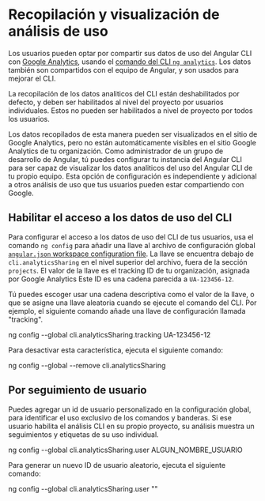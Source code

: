 # Recopilación y visualización de análisis de uso

Los usuarios pueden optar por compartir sus datos de uso del Angular CLI con [Google Analytics](https://support.google.com/analytics/answer/1008015?hl=en), usando el [comando del CLI `ng analytics`](analytics).
Los datos también son compartidos con el equipo de Angular, y son usados para mejorar el CLI.

La recopilación de los datos analiticos del CLI están deshabilitados por defecto, y deben ser habilitados al nivel del proyecto por usuarios individuales. Estos no pueden ser habilitados a nivel de proyecto por todos los usuarios.

Los datos recopilados de esta manera pueden ser visualizados en el sitio de Google Analytics, pero no están automáticamente visibles en el sitio Google Analytics de tu organización.
Como administrador de un grupo de desarrollo de Angular, tú puedes configurar tu instancia del Angular CLI para ser capaz de visualizar los datos analiticos del uso del Angular CLI de tu propio equipo.
Esta opción de configuración es independiente y adicional a otros análisis de uso que tus usuarios pueden estar compartiendo con Google.

## Habilitar el acceso a los datos de uso del CLI

Para configurar el acceso a los datos de uso del CLI de tus usuarios, usa el comando `ng config`  para añadir una llave al archivo de configuración global [`angular.json` workspace configuration file](guide/workspace-config).
La llave se encuentra debajo de `cli.analyticsSharing` en el nivel superior del archivo, fuera de la sección `projects`.
El valor de la llave es el tracking ID de tu organización, asignada por Google Analytics
Este ID es una cadena parecida a `UA-123456-12`.

Tú puedes escoger usar una cadena descriptiva como el valor de la llave, o que se asigne una llave aleatoria cuando se ejecute el comando del CLI.
Por ejemplo, el siguiente comando añade una llave de configuración llamada "tracking".

<code-example language="sh" class="code-shell">
ng config --global cli.analyticsSharing.tracking UA-123456-12
</code-example>

Para desactivar esta característica, ejecuta el siguiente comando:

<code-example language="sh" class="code-shell">
ng config --global --remove cli.analyticsSharing
</code-example>


## Por seguimiento de usuario

Puedes agregar un id de usuario personalizado en la configuración global, para identificar el uso exclusivo de los comandos y banderas.
Si ese usuario habilita el análisis CLI en su propio proyecto, su análisis muestra un seguimientos y etiquetas de su uso individual.


<code-example language="sh" class="code-shell">
ng config --global cli.analyticsSharing.user ALGUN_NOMBRE_USUARIO
</code-example>

Para generar un nuevo ID de usuario aleatorio, ejecuta el siguiente comando:

<code-example language="sh" class="code-shell">
ng config --global cli.analyticsSharing.user ""
</code-example>
